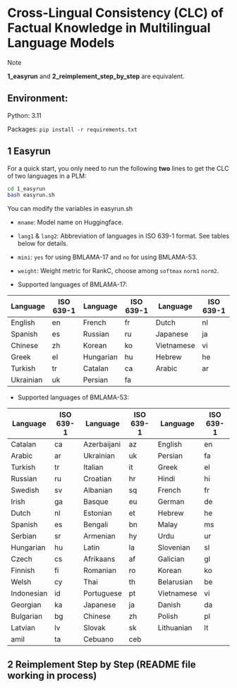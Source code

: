 # Cross-Lingual Consistency (CLC) of Factual Knowledge in Multilingual Language Models

> [!NOTE]
> **1_easyrun** and **2_reimplement_step_by_step** are equivalent.

## Environment: 
Python: 3.11

Packages: `pip install -r requirements.txt`

## 1 Easyrun
For a quick start, you only need to run the following **two** lines to get the CLC of two languages in a PLM:
```bash
cd 1_easyrun
bash easyrun.sh
```

You can modify the variables in easyrun.sh
- `mname`: Model name on Huggingface.
- `lang1` & `lang2`: Abbreviation of languages in ISO 639-1 format. See tables below for details.
- `mini`: `yes` for using BMLAMA-17 and `no` for using BMLAMA-53.
- `weight`: Weight metric for RankC, choose among `softmax` `norm1` `norm2`.

- Supported languages of BMLAMA-17:
  
| Language  | ISO 639-1 | Language  | ISO 639-1 | Language   | ISO 639-1 |
| --------- | --------- | --------- | --------- | ---------- | --------- | 
| English   |     en    | French    |     fr    | Dutch      |     nl    |
| Spanish   |     es    | Russian   |     ru    | Japanese   |     ja    |
| Chinese   |     zh    | Korean    |     ko    | Vietnamese |     vi    |
| Greek     |     el    | Hungarian |     hu    | Hebrew     |     he    |
| Turkish   |     tr    | Catalan   |     ca    | Arabic     |     ar    |
| Ukrainian |     uk    | Persian   |     fa    |            |           |

- Supported languages of BMLAMA-53:
  
| Language   | ISO 639-1 | Language    | ISO 639-1 | Language   | ISO 639-1 |
| ---------- | --------- | ----------- | --------- | ---------- | --------- | 
| Catalan    |     ca    | Azerbaijani |     az    | English    |     en    |
| Arabic	   |     ar    | Ukrainian   |     uk    | Persian    |     fa    |
| Turkish    |     tr    | Italian     |     it    | Greek      |     el    |
| Russian    |     ru    | Croatian    |     hr    | Hindi      |     hi    |
| Swedish    |     sv    | Albanian    |     sq    | French     |     fr    |
| Irish      |     ga    | Basque      |     eu    | German     |     de    |
| Dutch      |     nl    | Estonian    |     et    | Hebrew     |     he    |
| Spanish    |     es    | Bengali     |     bn    | Malay      |     ms    |
| Serbian    |     sr    | Armenian    |     hy    | Urdu       |     ur    |
| Hungarian  |     hu    | Latin       |     la    | Slovenian  |     sl    |
| Czech      |     cs    | Afrikaans   |     af    | Galician   |     gl    |
| Finnish    |     fi    | Romanian    |     ro    | Korean     |     ko    |
| Welsh      |     cy    | Thai        |     th    | Belarusian |     be    |
| Indonesian |     id    | Portuguese  |     pt    | Vietnamese |     vi    |
| Georgian   |     ka    | Japanese    |     ja    | Danish     |     da    |
| Bulgarian  |     bg    | Chinese     |     zh    | Polish     |     pl    |
| Latvian    |     lv    | Slovak      |     sk    | Lithuanian |     lt    |
| amil       |     ta    | Cebuano     |     ceb   |            |           |



## 2 Reimplement Step by Step  (README file working in process)

